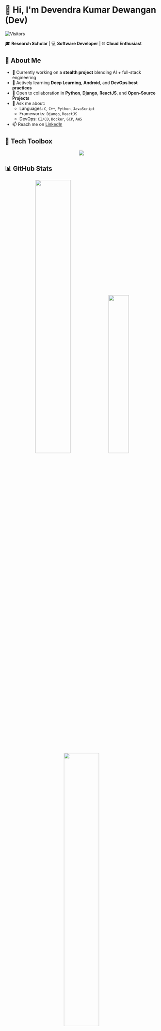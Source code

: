 # 👋 Hi, I'm Devendra Kumar Dewangan (Dev)

![Visitors](https://komarev.com/ghpvc/?username=devendew&label=Profile%20views&color=0e75b6&style=flat)

🎓 **Research Scholar** | 💻 **Software Developer** | 🌐 **Cloud Enthusiast**

## 🚀 About Me

- 🔭 Currently working on a **stealth project** blending AI + full-stack engineering
- 🌱 Actively learning **Deep Learning**, **Android**, and **DevOps best practices**
- 🤝 Open to collaboration in **Python**, **Django**, **ReactJS**, and **Open-Source Projects**
- 💬 Ask me about:
  - Languages: `C`, `C++`, `Python`, `JavaScript`
  - Frameworks: `Django`, `ReactJS`
  - DevOps: `CI/CD`, `Docker`, `GCP`, `AWS`
- 📫 Reach me on [LinkedIn](https://www.linkedin.com/in/devendew/)



## 🧰 Tech Toolbox

<p align="center">
  <img src="https://skillicons.dev/icons?i=python,cpp,js,react,nodejs,django,html,css,git,docker,kubernetes,gcp,aws&theme=light"/>
</p>



## 📊 GitHub Stats

<p align="center">
  <img src="https://github-readme-stats.vercel.app/api?username=devendew&show_icons=true&theme=light" width="48%" />
  <img src="https://github-readme-stats.vercel.app/api/top-langs/?username=devendew&layout=compact&theme=light" width="36.5%" />
</p>
<p align="center">
  <img src="https://github-readme-streak-stats.herokuapp.com/?user=devendew&theme=light" width="48%"/>
</p>

## 🧠 Coding Profiles

<p align="center">
  <a href="https://auth.geeksforgeeks.org/user/your-profile" target="_blank"><img src="https://img.icons8.com/color/48/GeeksforGeeks.png" alt="GeeksforGeeks"/></a>
  <a href="https://www.codingninjas.com/codestudio/profile/your-profile" target="_blank"><img src="https://img.icons8.com/color/48/ninja-head.png" alt="Coding Ninjas"/></a>
  <a href="https://leetcode.com/your-profile" target="_blank"><img src="https://img.icons8.com/external-tal-revivo-color-tal-revivo/48/external-level-up-your-coding-skills-and-quickly-land-a-job-logo-color-tal-revivo.png" alt="LeetCode"/></a>
  <a href="https://www.codechef.com/users/your-profile" target="_blank"><img src="https://img.icons8.com/color/48/codechef.png" alt="CodeChef"/></a>
</p>

## 🚀 Featured Projects

### ⚡ [Eye Cooler – VS Code Theme Extension](https://marketplace.visualstudio.com/items/?itemName=thedevtechub.eyecooler)  
A visually elegant and eye-friendly **Visual Studio Code theme** designed for long coding sessions.  

Crafted with care under *TheDevTecHub*, **Eye Cooler** provides a soothing, professional coding environment with a balanced color palette that reduces eye strain without compromising syntax clarity. Whether you're working late nights or early mornings, this theme helps you code comfortably and stay productive.

> 🎨 Minimal strain, maximum focus &nbsp;|&nbsp; ✨ Elegant color palette &nbsp;|&nbsp; 🧑‍💻 Ideal for marathon coders

---

### 🧰 [React CRA Template – Starter Pack for React Projects](https://www.npmjs.com/package/cra-template-dev-react-starter-v1)  
A production-ready **Create-React-App (CRA)** template built to kickstart scalable React projects.  

It comes pre-configured with a clean folder structure, essential tools, and developer-friendly defaults like routing, styling, linting, and formatting support—so you can ship faster with less setup.

> 📦 Published on NPM &nbsp;|&nbsp; ⚙️ Includes ESLint, Prettier, React Router, SCSS Modules &nbsp;|&nbsp; 🚀 Developer-friendly

---

### ⚡ [React Code Snippet Tool – VS Code Extension](https://marketplace.visualstudio.com/items?itemName=devendra.react-code-snippet)  
Speed up your frontend development with this **VS Code extension** offering smart, ready-to-use **React code snippets**.

Perfect for React developers and learners, this extension streamlines repetitive coding tasks with high-quality boilerplate snippets for components, hooks, and more.

> 🚀 2.5K+ installs & counting &nbsp;|&nbsp; 🔧 Built with TypeScript &nbsp;|&nbsp; 💡 Boosts efficiency in React projects

## 💬 Let's Connect

<p align="center">
  <a href="mailto:devendra.dewangan129@gmail.com"><img src="https://img.icons8.com/color/48/gmail.png" alt="Gmail"/></a>
  <a href="https://www.linkedin.com/in/devendew/"><img src="https://img.icons8.com/color/48/linkedin.png" alt="LinkedIn"/></a>
  <a href="https://twitter.com/devendewreal"><img src="https://img.icons8.com/color/48/twitter--v1.png" alt="Twitter"/></a>
</p>

## 🏆 GitHub Achievements

<p align="center">
  <img src="https://github-profile-trophy.vercel.app/?username=devendew&theme=flat&margin-w=15&margin-h=15&no-bg=true&row=1&column=8" />
</p>
